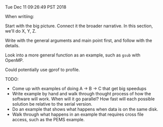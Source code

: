 Tue Dec 11 09:26:49 PST 2018

When writiing:

Start with the big picture.
Connect it the broader narrative.
In this section, we'll do X, Y, Z.

Write with the general arguments and main point first, and follow with the details.

Look into a more general function as an example, such as `gsub` with OpenMP.

Could potentially use gprof to profile.

TODO:

- Come up with examples of doing A -> B -> C that get big speedups
- Write example by hand and walk through thought process of how the software will work.
  When will it go parallel?
  How fast will each possible solution be relative to the serial version.
- Do an example that shows what happens when data is on the same disk.
- Walk through what happens in an example that requires cross file access, such as the PEMS example.
